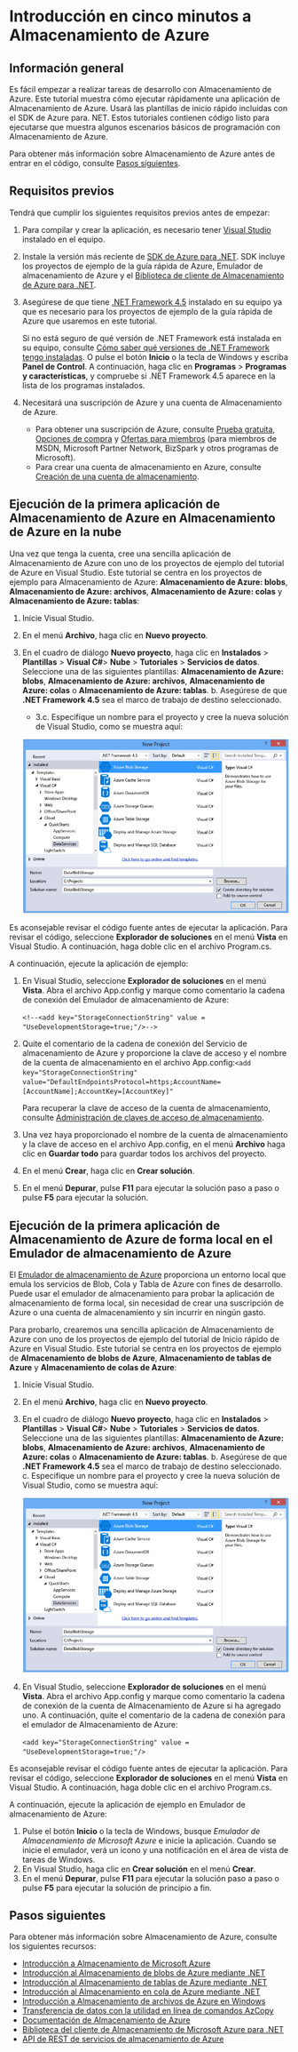 <properties 
	pageTitle="Introducción en cinco minutos a Almacenamiento de Microsoft Azure" 
	description="Mejore sus habilidades rápidamente en blobs, tablas y colas de Azure de Microsoft con los tutoriales de Almacenamiento de Azure, Visual Studio y con Emulador de almacenamiento de Azure. Ejecute su primera aplicación de Almacenamiento de Azure en cinco minutos." 
	services="storage" 
	documentationCenter=".net" 
	authors="tamram" 
	manager="carmonm" 
	editor="tysonn"/>

<tags 
	ms.service="storage" 
	ms.workload="storage" 
	ms.tgt_pltfrm="na" 
	ms.devlang="dotnet" 
	ms.topic="article" 
	ms.date="02/14/2016" 
	ms.author="tamram"/>

# Introducción en cinco minutos a Almacenamiento de Azure 

## Información general

Es fácil empezar a realizar tareas de desarrollo con Almacenamiento de Azure. Este tutorial muestra cómo ejecutar rápidamente una aplicación de Almacenamiento de Azure. Usará las plantillas de inicio rápido incluidas con el SDK de Azure para. NET. Estos tutoriales contienen código listo para ejecutarse que muestra algunos escenarios básicos de programación con Almacenamiento de Azure.

Para obtener más información sobre Almacenamiento de Azure antes de entrar en el código, consulte [Pasos siguientes](#next-steps).

## Requisitos previos

Tendrá que cumplir los siguientes requisitos previos antes de empezar:

1. Para compilar y crear la aplicación, es necesario tener [Visual Studio](https://www.visualstudio.com/) instalado en el equipo. 

2. Instale la versión más reciente de [SDK de Azure para .NET](https://azure.microsoft.com/downloads/). SDK incluye los proyectos de ejemplo de la guía rápida de Azure, Emulador de almacenamiento de Azure y el [Biblioteca de cliente de Almacenamiento de Azure para .NET](https://msdn.microsoft.com/library/azure/dn261237.aspx).

3. Asegúrese de que tiene [.NET Framework 4.5](http://www.microsoft.com/download/details.aspx?id=30653) instalado en su equipo ya que es necesario para los proyectos de ejemplo de la guía rápida de Azure que usaremos en este tutorial.

	Si no está seguro de qué versión de .NET Framework está instalada en su equipo, consulte [Cómo saber qué versiones de .NET Framework tengo instaladas](https://msdn.microsoft.com/vstudio/hh925568.aspx). O pulse el botón **Inicio** o la tecla de Windows y escriba **Panel de Control**. A continuación, haga clic en **Programas** > **Programas y características**, y compruebe si .NET Framework 4.5 aparece en la lista de los programas instalados.

4. Necesitará una suscripción de Azure y una cuenta de Almacenamiento de Azure.

    - Para obtener una suscripción de Azure, consulte [Prueba gratuita](https://azure.microsoft.com/pricing/free-trial/), [Opciones de compra](https://azure.microsoft.com/pricing/purchase-options/) y [Ofertas para miembros](https://azure.microsoft.com/pricing/member-offers/) (para miembros de MSDN, Microsoft Partner Network, BizSpark y otros programas de Microsoft).
    - Para crear una cuenta de almacenamiento en Azure, consulte [Creación de una cuenta de almacenamiento](storage-create-storage-account.md#create-a-storage-account).

## Ejecución de la primera aplicación de Almacenamiento de Azure en Almacenamiento de Azure en la nube

Una vez que tenga la cuenta, cree una sencilla aplicación de Almacenamiento de Azure con uno de los proyectos de ejemplo del tutorial de Azure en Visual Studio. Este tutorial se centra en los proyectos de ejemplo para Almacenamiento de Azure: **Almacenamiento de Azure: blobs**, **Almacenamiento de Azure: archivos**, **Almacenamiento de Azure: colas** y **Almacenamiento de Azure: tablas**:

1. Inicie Visual Studio.
2. En el menú **Archivo**, haga clic en **Nuevo proyecto**.
3. En el cuadro de diálogo **Nuevo proyecto**, haga clic en **Instalados** > **Plantillas** > **Visual C#**> **Nube** > **Tutoriales** > **Servicios de datos**. Seleccione una de las siguientes plantillas: **Almacenamiento de Azure: blobs**, **Almacenamiento de Azure: archivos**, **Almacenamiento de Azure: colas** o **Almacenamiento de Azure: tablas**. b. Asegúrese de que **.NET Framework 4.5** sea el marco de trabajo de destino seleccionado.
	- 3\.c. Especifique un nombre para el proyecto y cree la nueva solución de Visual Studio, como se muestra aquí:
	
	![Tutoriales de Azure][Image1]

Es aconsejable revisar el código fuente antes de ejecutar la aplicación. Para revisar el código, seleccione **Explorador de soluciones** en el menú **Vista** en Visual Studio. A continuación, haga doble clic en el archivo Program.cs.

A continuación, ejecute la aplicación de ejemplo:

1.	En Visual Studio, seleccione **Explorador de soluciones** en el menú **Vista**. Abra el archivo App.config y marque como comentario la cadena de conexión del Emulador de almacenamiento de Azure:

	`<!--<add key="StorageConnectionString" value = "UseDevelopmentStorage=true;"/>-->`

2.	Quite el comentario de la cadena de conexión del Servicio de almacenamiento de Azure y proporcione la clave de acceso y el nombre de la cuenta de almacenamiento en el archivo App.config:`<add key="StorageConnectionString" value="DefaultEndpointsProtocol=https;AccountName=[AccountName];AccountKey=[AccountKey]"`

	Para recuperar la clave de acceso de la cuenta de almacenamiento, consulte [Administración de claves de acceso de almacenamiento](storage-create-storage-account.md#manage-your-storage-access-keys).

3.	Una vez haya proporcionado el nombre de la cuenta de almacenamiento y la clave de acceso en el archivo App.config, en el menú **Archivo** haga clic en **Guardar todo** para guardar todos los archivos del proyecto.
4.	En el menú **Crear**, haga clic en **Crear solución**.
5.	En el menú **Depurar**, pulse **F11** para ejecutar la solución paso a paso o pulse **F5** para ejecutar la solución.


## Ejecución de la primera aplicación de Almacenamiento de Azure de forma local en el Emulador de almacenamiento de Azure

El [Emulador de almacenamiento de Azure](storage-use-emulator.md) proporciona un entorno local que emula los servicios de Blob, Cola y Tabla de Azure con fines de desarrollo. Puede usar el emulador de almacenamiento para probar la aplicación de almacenamiento de forma local, sin necesidad de crear una suscripción de Azure o una cuenta de almacenamiento y sin incurrir en ningún gasto.

Para probarlo, crearemos una sencilla aplicación de Almacenamiento de Azure con uno de los proyectos de ejemplo del tutorial de Inicio rápido de Azure en Visual Studio. Este tutorial se centra en los proyectos de ejemplo de **Almacenamiento de blobs de Azure**, **Almacenamiento de tablas de Azure** y **Almacenamiento de colas de Azure**:

1. Inicie Visual Studio.
2. En el menú **Archivo**, haga clic en **Nuevo proyecto**.
3. En el cuadro de diálogo **Nuevo proyecto**, haga clic en **Instalados** > **Plantillas** > **Visual C#**> **Nube** > **Tutoriales** > **Servicios de datos**. Seleccione una de las siguientes plantillas: **Almacenamiento de Azure: blobs**, **Almacenamiento de Azure: archivos**, **Almacenamiento de Azure: colas** o **Almacenamiento de Azure: tablas**. b. Asegúrese de que **.NET Framework 4.5** sea el marco de trabajo de destino seleccionado. c. Especifique un nombre para el proyecto y cree la nueva solución de Visual Studio, como se muestra aquí:
	
	![Tutoriales de Azure][Image1]

4.	En Visual Studio, seleccione **Explorador de soluciones** en el menú **Vista**. Abra el archivo App.config y marque como comentario la cadena de conexión de la cuenta de Almacenamiento de Azure si ha agregado uno. A continuación, quite el comentario de la cadena de conexión para el emulador de Almacenamiento de Azure:

	`<add key="StorageConnectionString" value = "UseDevelopmentStorage=true;"/>`

Es aconsejable revisar el código fuente antes de ejecutar la aplicación. Para revisar el código, seleccione **Explorador de soluciones** en el menú **Vista** en Visual Studio. A continuación, haga doble clic en el archivo Program.cs.

A continuación, ejecute la aplicación de ejemplo en Emulador de almacenamiento de Azure:

1.	Pulse el botón **Inicio** o la tecla de Windows, busque *Emulador de Almacenamiento de Microsoft Azure* e inicie la aplicación. Cuando se inicie el emulador, verá un icono y una notificación en el área de vista de tareas de Windows.
2.	En Visual Studio, haga clic en **Crear solución** en el menú **Crear**. 
3.	En el menú **Depurar**, pulse **F11** para ejecutar la solución paso a paso o pulse **F5** para ejecutar la solución de principio a fin.

## Pasos siguientes

Para obtener más información sobre Almacenamiento de Azure, consulte los siguientes recursos:

* [Introducción a Almacenamiento de Microsoft Azure](storage-introduction.md)
* [Introducción al Almacenamiento de blobs de Azure mediante .NET](storage-dotnet-how-to-use-blobs.md)
* [Introducción al Almacenamiento de tablas de Azure mediante .NET](storage-dotnet-how-to-use-tables.md)
* [Introducción al Almacenamiento en cola de Azure mediante .NET](storage-dotnet-how-to-use-queues.md)
* [Introducción a Almacenamiento de archivos de Azure en Windows](storage-dotnet-how-to-use-files.md)
* [Transferencia de datos con la utilidad en línea de comandos AzCopy](storage-use-azcopy.md)
* [Documentación de Almacenamiento de Azure](https://azure.microsoft.com/documentation/services/storage/)
* [Biblioteca del cliente de Almacenamiento de Microsoft Azure para .NET](https://msdn.microsoft.com/library/azure/dn261237.aspx)
* [API de REST de servicios de almacenamiento de Azure](https://msdn.microsoft.com/library/azure/dd179355.aspx)

[Image1]: ./media/storage-getting-started-guide/QuickStart.png
 

<!---HONumber=AcomDC_0218_2016-->